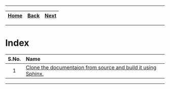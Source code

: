 
---

| [Home](/README.md) | [Back](../Build_BSPs_on_Host/3_build_riscv_bsp_in_test_mode.md) | [Next](./1_clone_and_build_docs_using_sphinx.md) |
| :---: | :---: | :---: |

---

# Index

| S.No. | Name |
| :---: | :--- |
| 1 | [Clone the documentaion from source and build it using Sphinx.](./1_clone_and_build_docs_using_sphinx.md) |

---